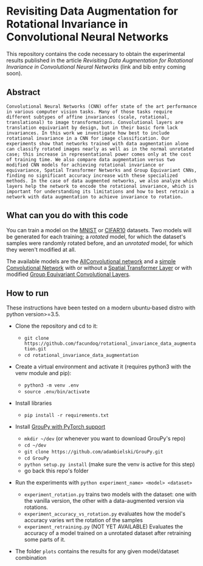 
# Revisiting Data Augmentation for Rotational Invariance in Convolutional Neural Networks

This repository contains the code necessary to obtain the experimental results published in the article *Revisiting Data Augmentation for Rotational Invariance in Convolutional Neural Networks* (link and bib entry coming soon).

## Abstract
`Convolutional Neural Networks (CNN) offer state of the art performance in various computer vision tasks. Many of those tasks require different subtypes of affine invariances (scale, rotational, translational) to image transformations. Convolutional layers are translation equivariant by design, but in their basic form lack invariances. In this work we investigate how best to include rotational invariance in a CNN for image classification. Our experiments show that networks trained with data augmentation alone can classify rotated images nearly as well as in the normal unrotated case; this increase in representational power comes only at the cost of training time. We also compare data augmentation versus two modified CNN models for achieving rotational invariance or equivariance, Spatial Transformer Networks and Group Equivariant CNNs, finding no significant accuracy increase with these specialized methods. In the case of data augmented networks, we also analyze which layers help the network to encode the rotational invariance, which is important for understanding its limitations and how to best retrain a network with data augmentation to achieve invariance to rotation.`

## What can you do with this code

You can train a model on the [MNIST](http://yann.lecun.com/exdb/mnist/) or [CIFAR10](https://www.cs.toronto.edu/~kriz/cifar.html) datasets. Two models will be generated for each training; a *rotated* model, for which the dataset's samples were randomly rotated before, and an *unrotated* model, for which they weren't modified at all.

The available models are the [AllConvolutional network](https://arxiv.org/abs/1412.6806) and a [simple Convolutional Network](https://github.com/facundoq/rotational_invariance_data_augmentation/blob/master/pytorch/model/simple_conv.py) with or without a [Spatial Transformer Layer](https://arxiv.org/abs/1506.02025) or with modified [Group Equivariant Convolutional Layers](https://arxiv.org/abs/1602.07576). 

## How to run

These instructions have been tested on a modern ubuntu-based distro with python version>=3.5.  

* Clone the repository and cd to it:
    * `git clone https://github.com/facundoq/rotational_invariance_data_augmentation.git`
    * `cd rotational_invariance_data_augmentation` 
* Create a virtual environment and activate it (requires python3 with the venv module and pip):
    * `python3 -m venv .env`
    * `source .env/bin/activate`
* Install libraries
    * `pip install -r requirements.txt`
* Install [GrouPy with PyTorch support](https://github.com/adambielski/GrouPy)
   * `mkdir ~/dev` (or whenever you want to download GrouPy's repo)
   * `cd ~/dev`
   * `git clone https://github.com/adambielski/GrouPy.git`
   * `cd GrouPy`
   * `python setup.py install` (make sure the venv is active for this step)
   * go back this repo's folder
   
* Run the experiments with `python experiment_name> <model> <dataset>`
    * `experiment_rotation.py` trains two models with the dataset: one with the vanilla version, the other with a data-augmented version via rotations.
    * `experiment_accuracy_vs_rotation.py` evaluates how the model's accuracy varies wrt the rotation of the samples
    * `experiment_retraining.py` (NOT YET AVAILABLE) Evaluates the accuracy of a model trained on a unrotated dataset after retraining some parts of it. 
* The folder `plots` contains the results for any given model/dataset combination


